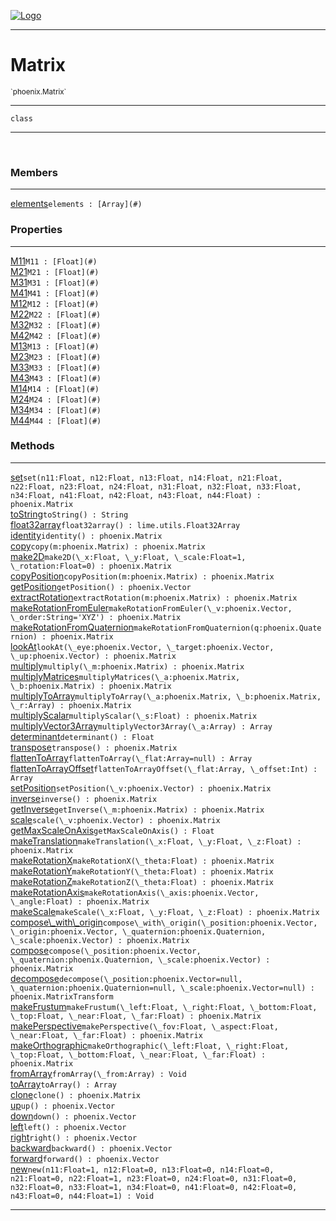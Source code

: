 
[![Logo](../../images/logo.png)](../../api/index.html)

---



<h1>Matrix</h1>
<small>`phoenix.Matrix`</small>



---

`class`

---

&nbsp;
&nbsp;



<h3>Members</h3> <hr/><span class="member apipage">
                <a name="elements"><a class="lift" href="#elements">elements</a></a><code class="signature apipage">elements : [Array](#)</code><br/></span>
            <span class="small_desc_flat"></span>



<h3>Properties</h3> <hr/><span class="member apipage">
                <a name="M11"><a class="lift" href="#M11">M11</a></a><code class="signature apipage">M11 : [Float](#)</code><br/></span>
            <span class="small_desc_flat"></span><span class="member apipage">
                <a name="M21"><a class="lift" href="#M21">M21</a></a><code class="signature apipage">M21 : [Float](#)</code><br/></span>
            <span class="small_desc_flat"></span><span class="member apipage">
                <a name="M31"><a class="lift" href="#M31">M31</a></a><code class="signature apipage">M31 : [Float](#)</code><br/></span>
            <span class="small_desc_flat"></span><span class="member apipage">
                <a name="M41"><a class="lift" href="#M41">M41</a></a><code class="signature apipage">M41 : [Float](#)</code><br/></span>
            <span class="small_desc_flat"></span><span class="member apipage">
                <a name="M12"><a class="lift" href="#M12">M12</a></a><code class="signature apipage">M12 : [Float](#)</code><br/></span>
            <span class="small_desc_flat"></span><span class="member apipage">
                <a name="M22"><a class="lift" href="#M22">M22</a></a><code class="signature apipage">M22 : [Float](#)</code><br/></span>
            <span class="small_desc_flat"></span><span class="member apipage">
                <a name="M32"><a class="lift" href="#M32">M32</a></a><code class="signature apipage">M32 : [Float](#)</code><br/></span>
            <span class="small_desc_flat"></span><span class="member apipage">
                <a name="M42"><a class="lift" href="#M42">M42</a></a><code class="signature apipage">M42 : [Float](#)</code><br/></span>
            <span class="small_desc_flat"></span><span class="member apipage">
                <a name="M13"><a class="lift" href="#M13">M13</a></a><code class="signature apipage">M13 : [Float](#)</code><br/></span>
            <span class="small_desc_flat"></span><span class="member apipage">
                <a name="M23"><a class="lift" href="#M23">M23</a></a><code class="signature apipage">M23 : [Float](#)</code><br/></span>
            <span class="small_desc_flat"></span><span class="member apipage">
                <a name="M33"><a class="lift" href="#M33">M33</a></a><code class="signature apipage">M33 : [Float](#)</code><br/></span>
            <span class="small_desc_flat"></span><span class="member apipage">
                <a name="M43"><a class="lift" href="#M43">M43</a></a><code class="signature apipage">M43 : [Float](#)</code><br/></span>
            <span class="small_desc_flat"></span><span class="member apipage">
                <a name="M14"><a class="lift" href="#M14">M14</a></a><code class="signature apipage">M14 : [Float](#)</code><br/></span>
            <span class="small_desc_flat"></span><span class="member apipage">
                <a name="M24"><a class="lift" href="#M24">M24</a></a><code class="signature apipage">M24 : [Float](#)</code><br/></span>
            <span class="small_desc_flat"></span><span class="member apipage">
                <a name="M34"><a class="lift" href="#M34">M34</a></a><code class="signature apipage">M34 : [Float](#)</code><br/></span>
            <span class="small_desc_flat"></span><span class="member apipage">
                <a name="M44"><a class="lift" href="#M44">M44</a></a><code class="signature apipage">M44 : [Float](#)</code><br/></span>
            <span class="small_desc_flat"></span>



<h3>Methods</h3> <hr/><span class="method apipage">
            <a name="set"><a class="lift" href="#set">set</a></a><code class="signature apipage">set(n11:Float<span></span>, n12:Float<span></span>, n13:Float<span></span>, n14:Float<span></span>, n21:Float<span></span>, n22:Float<span></span>, n23:Float<span></span>, n24:Float<span></span>, n31:Float<span></span>, n32:Float<span></span>, n33:Float<span></span>, n34:Float<span></span>, n41:Float<span></span>, n42:Float<span></span>, n43:Float<span></span>, n44:Float<span></span>) : phoenix.Matrix</code><br/><span class="small_desc_flat"></span>
        </span>
    <span class="method apipage">
            <a name="toString"><a class="lift" href="#toString">toString</a></a><code class="signature apipage">toString() : String</code><br/><span class="small_desc_flat"></span>
        </span>
    <span class="method apipage">
            <a name="float32array"><a class="lift" href="#float32array">float32array</a></a><code class="signature apipage">float32array() : lime.utils.Float32Array</code><br/><span class="small_desc_flat"></span>
        </span>
    <span class="method apipage">
            <a name="identity"><a class="lift" href="#identity">identity</a></a><code class="signature apipage">identity() : phoenix.Matrix</code><br/><span class="small_desc_flat"></span>
        </span>
    <span class="method apipage">
            <a name="copy"><a class="lift" href="#copy">copy</a></a><code class="signature apipage">copy(m:phoenix.Matrix<span></span>) : phoenix.Matrix</code><br/><span class="small_desc_flat"></span>
        </span>
    <span class="method apipage">
            <a name="make2D"><a class="lift" href="#make2D">make2D</a></a><code class="signature apipage">make2D(\_x:Float<span></span>, \_y:Float<span></span>, \_scale:Float<span>=1</span>, \_rotation:Float<span>=0</span>) : phoenix.Matrix</code><br/><span class="small_desc_flat"></span>
        </span>
    <span class="method apipage">
            <a name="copyPosition"><a class="lift" href="#copyPosition">copyPosition</a></a><code class="signature apipage">copyPosition(m:phoenix.Matrix<span></span>) : phoenix.Matrix</code><br/><span class="small_desc_flat"></span>
        </span>
    <span class="method apipage">
            <a name="getPosition"><a class="lift" href="#getPosition">getPosition</a></a><code class="signature apipage">getPosition() : phoenix.Vector</code><br/><span class="small_desc_flat"></span>
        </span>
    <span class="method apipage">
            <a name="extractRotation"><a class="lift" href="#extractRotation">extractRotation</a></a><code class="signature apipage">extractRotation(m:phoenix.Matrix<span></span>) : phoenix.Matrix</code><br/><span class="small_desc_flat"></span>
        </span>
    <span class="method apipage">
            <a name="makeRotationFromEuler"><a class="lift" href="#makeRotationFromEuler">makeRotationFromEuler</a></a><code class="signature apipage">makeRotationFromEuler(\_v:phoenix.Vector<span></span>, \_order:String<span>=&#x27;XYZ&#x27;</span>) : phoenix.Matrix</code><br/><span class="small_desc_flat"></span>
        </span>
    <span class="method apipage">
            <a name="makeRotationFromQuaternion"><a class="lift" href="#makeRotationFromQuaternion">makeRotationFromQuaternion</a></a><code class="signature apipage">makeRotationFromQuaternion(q:phoenix.Quaternion<span></span>) : phoenix.Matrix</code><br/><span class="small_desc_flat"></span>
        </span>
    <span class="method apipage">
            <a name="lookAt"><a class="lift" href="#lookAt">lookAt</a></a><code class="signature apipage">lookAt(\_eye:phoenix.Vector<span></span>, \_target:phoenix.Vector<span></span>, \_up:phoenix.Vector<span></span>) : phoenix.Matrix</code><br/><span class="small_desc_flat"></span>
        </span>
    <span class="method apipage">
            <a name="multiply"><a class="lift" href="#multiply">multiply</a></a><code class="signature apipage">multiply(\_m:phoenix.Matrix<span></span>) : phoenix.Matrix</code><br/><span class="small_desc_flat"></span>
        </span>
    <span class="method apipage">
            <a name="multiplyMatrices"><a class="lift" href="#multiplyMatrices">multiplyMatrices</a></a><code class="signature apipage">multiplyMatrices(\_a:phoenix.Matrix<span></span>, \_b:phoenix.Matrix<span></span>) : phoenix.Matrix</code><br/><span class="small_desc_flat"></span>
        </span>
    <span class="method apipage">
            <a name="multiplyToArray"><a class="lift" href="#multiplyToArray">multiplyToArray</a></a><code class="signature apipage">multiplyToArray(\_a:phoenix.Matrix<span></span>, \_b:phoenix.Matrix<span></span>, \_r:Array<span></span>) : phoenix.Matrix</code><br/><span class="small_desc_flat"></span>
        </span>
    <span class="method apipage">
            <a name="multiplyScalar"><a class="lift" href="#multiplyScalar">multiplyScalar</a></a><code class="signature apipage">multiplyScalar(\_s:Float<span></span>) : phoenix.Matrix</code><br/><span class="small_desc_flat"></span>
        </span>
    <span class="method apipage">
            <a name="multiplyVector3Array"><a class="lift" href="#multiplyVector3Array">multiplyVector3Array</a></a><code class="signature apipage">multiplyVector3Array(\_a:Array<span></span>) : Array</code><br/><span class="small_desc_flat"></span>
        </span>
    <span class="method apipage">
            <a name="determinant"><a class="lift" href="#determinant">determinant</a></a><code class="signature apipage">determinant() : Float</code><br/><span class="small_desc_flat"></span>
        </span>
    <span class="method apipage">
            <a name="transpose"><a class="lift" href="#transpose">transpose</a></a><code class="signature apipage">transpose() : phoenix.Matrix</code><br/><span class="small_desc_flat"></span>
        </span>
    <span class="method apipage">
            <a name="flattenToArray"><a class="lift" href="#flattenToArray">flattenToArray</a></a><code class="signature apipage">flattenToArray(\_flat:Array<span>=null</span>) : Array</code><br/><span class="small_desc_flat"></span>
        </span>
    <span class="method apipage">
            <a name="flattenToArrayOffset"><a class="lift" href="#flattenToArrayOffset">flattenToArrayOffset</a></a><code class="signature apipage">flattenToArrayOffset(\_flat:Array<span></span>, \_offset:Int<span></span>) : Array</code><br/><span class="small_desc_flat"></span>
        </span>
    <span class="method apipage">
            <a name="setPosition"><a class="lift" href="#setPosition">setPosition</a></a><code class="signature apipage">setPosition(\_v:phoenix.Vector<span></span>) : phoenix.Matrix</code><br/><span class="small_desc_flat"></span>
        </span>
    <span class="method apipage">
            <a name="inverse"><a class="lift" href="#inverse">inverse</a></a><code class="signature apipage">inverse() : phoenix.Matrix</code><br/><span class="small_desc_flat"></span>
        </span>
    <span class="method apipage">
            <a name="getInverse"><a class="lift" href="#getInverse">getInverse</a></a><code class="signature apipage">getInverse(\_m:phoenix.Matrix<span></span>) : phoenix.Matrix</code><br/><span class="small_desc_flat"></span>
        </span>
    <span class="method apipage">
            <a name="scale"><a class="lift" href="#scale">scale</a></a><code class="signature apipage">scale(\_v:phoenix.Vector<span></span>) : phoenix.Matrix</code><br/><span class="small_desc_flat"></span>
        </span>
    <span class="method apipage">
            <a name="getMaxScaleOnAxis"><a class="lift" href="#getMaxScaleOnAxis">getMaxScaleOnAxis</a></a><code class="signature apipage">getMaxScaleOnAxis() : Float</code><br/><span class="small_desc_flat"></span>
        </span>
    <span class="method apipage">
            <a name="makeTranslation"><a class="lift" href="#makeTranslation">makeTranslation</a></a><code class="signature apipage">makeTranslation(\_x:Float<span></span>, \_y:Float<span></span>, \_z:Float<span></span>) : phoenix.Matrix</code><br/><span class="small_desc_flat"></span>
        </span>
    <span class="method apipage">
            <a name="makeRotationX"><a class="lift" href="#makeRotationX">makeRotationX</a></a><code class="signature apipage">makeRotationX(\_theta:Float<span></span>) : phoenix.Matrix</code><br/><span class="small_desc_flat"></span>
        </span>
    <span class="method apipage">
            <a name="makeRotationY"><a class="lift" href="#makeRotationY">makeRotationY</a></a><code class="signature apipage">makeRotationY(\_theta:Float<span></span>) : phoenix.Matrix</code><br/><span class="small_desc_flat"></span>
        </span>
    <span class="method apipage">
            <a name="makeRotationZ"><a class="lift" href="#makeRotationZ">makeRotationZ</a></a><code class="signature apipage">makeRotationZ(\_theta:Float<span></span>) : phoenix.Matrix</code><br/><span class="small_desc_flat"></span>
        </span>
    <span class="method apipage">
            <a name="makeRotationAxis"><a class="lift" href="#makeRotationAxis">makeRotationAxis</a></a><code class="signature apipage">makeRotationAxis(\_axis:phoenix.Vector<span></span>, \_angle:Float<span></span>) : phoenix.Matrix</code><br/><span class="small_desc_flat"></span>
        </span>
    <span class="method apipage">
            <a name="makeScale"><a class="lift" href="#makeScale">makeScale</a></a><code class="signature apipage">makeScale(\_x:Float<span></span>, \_y:Float<span></span>, \_z:Float<span></span>) : phoenix.Matrix</code><br/><span class="small_desc_flat"></span>
        </span>
    <span class="method apipage">
            <a name="compose_with_origin"><a class="lift" href="#compose_with_origin">compose\_with\_origin</a></a><code class="signature apipage">compose\_with\_origin(\_position:phoenix.Vector<span></span>, \_origin:phoenix.Vector<span></span>, \_quaternion:phoenix.Quaternion<span></span>, \_scale:phoenix.Vector<span></span>) : phoenix.Matrix</code><br/><span class="small_desc_flat"></span>
        </span>
    <span class="method apipage">
            <a name="compose"><a class="lift" href="#compose">compose</a></a><code class="signature apipage">compose(\_position:phoenix.Vector<span></span>, \_quaternion:phoenix.Quaternion<span></span>, \_scale:phoenix.Vector<span></span>) : phoenix.Matrix</code><br/><span class="small_desc_flat"></span>
        </span>
    <span class="method apipage">
            <a name="decompose"><a class="lift" href="#decompose">decompose</a></a><code class="signature apipage">decompose(\_position:phoenix.Vector<span>=null</span>, \_quaternion:phoenix.Quaternion<span>=null</span>, \_scale:phoenix.Vector<span>=null</span>) : phoenix.MatrixTransform</code><br/><span class="small_desc_flat"></span>
        </span>
    <span class="method apipage">
            <a name="makeFrustum"><a class="lift" href="#makeFrustum">makeFrustum</a></a><code class="signature apipage">makeFrustum(\_left:Float<span></span>, \_right:Float<span></span>, \_bottom:Float<span></span>, \_top:Float<span></span>, \_near:Float<span></span>, \_far:Float<span></span>) : phoenix.Matrix</code><br/><span class="small_desc_flat"></span>
        </span>
    <span class="method apipage">
            <a name="makePerspective"><a class="lift" href="#makePerspective">makePerspective</a></a><code class="signature apipage">makePerspective(\_fov:Float<span></span>, \_aspect:Float<span></span>, \_near:Float<span></span>, \_far:Float<span></span>) : phoenix.Matrix</code><br/><span class="small_desc_flat"></span>
        </span>
    <span class="method apipage">
            <a name="makeOrthographic"><a class="lift" href="#makeOrthographic">makeOrthographic</a></a><code class="signature apipage">makeOrthographic(\_left:Float<span></span>, \_right:Float<span></span>, \_top:Float<span></span>, \_bottom:Float<span></span>, \_near:Float<span></span>, \_far:Float<span></span>) : phoenix.Matrix</code><br/><span class="small_desc_flat"></span>
        </span>
    <span class="method apipage">
            <a name="fromArray"><a class="lift" href="#fromArray">fromArray</a></a><code class="signature apipage">fromArray(\_from:Array<span></span>) : Void</code><br/><span class="small_desc_flat"></span>
        </span>
    <span class="method apipage">
            <a name="toArray"><a class="lift" href="#toArray">toArray</a></a><code class="signature apipage">toArray() : Array</code><br/><span class="small_desc_flat"></span>
        </span>
    <span class="method apipage">
            <a name="clone"><a class="lift" href="#clone">clone</a></a><code class="signature apipage">clone() : phoenix.Matrix</code><br/><span class="small_desc_flat"></span>
        </span>
    <span class="method apipage">
            <a name="up"><a class="lift" href="#up">up</a></a><code class="signature apipage">up() : phoenix.Vector</code><br/><span class="small_desc_flat"></span>
        </span>
    <span class="method apipage">
            <a name="down"><a class="lift" href="#down">down</a></a><code class="signature apipage">down() : phoenix.Vector</code><br/><span class="small_desc_flat"></span>
        </span>
    <span class="method apipage">
            <a name="left"><a class="lift" href="#left">left</a></a><code class="signature apipage">left() : phoenix.Vector</code><br/><span class="small_desc_flat"></span>
        </span>
    <span class="method apipage">
            <a name="right"><a class="lift" href="#right">right</a></a><code class="signature apipage">right() : phoenix.Vector</code><br/><span class="small_desc_flat"></span>
        </span>
    <span class="method apipage">
            <a name="backward"><a class="lift" href="#backward">backward</a></a><code class="signature apipage">backward() : phoenix.Vector</code><br/><span class="small_desc_flat"></span>
        </span>
    <span class="method apipage">
            <a name="forward"><a class="lift" href="#forward">forward</a></a><code class="signature apipage">forward() : phoenix.Vector</code><br/><span class="small_desc_flat"></span>
        </span>
    <span class="method apipage">
            <a name="new"><a class="lift" href="#new">new</a></a><code class="signature apipage">new(n11:Float<span>=1</span>, n12:Float<span>=0</span>, n13:Float<span>=0</span>, n14:Float<span>=0</span>, n21:Float<span>=0</span>, n22:Float<span>=1</span>, n23:Float<span>=0</span>, n24:Float<span>=0</span>, n31:Float<span>=0</span>, n32:Float<span>=0</span>, n33:Float<span>=1</span>, n34:Float<span>=0</span>, n41:Float<span>=0</span>, n42:Float<span>=0</span>, n43:Float<span>=0</span>, n44:Float<span>=1</span>) : Void</code><br/><span class="small_desc_flat"></span>
        </span>
    





---

&nbsp;
&nbsp;
&nbsp;
&nbsp;
